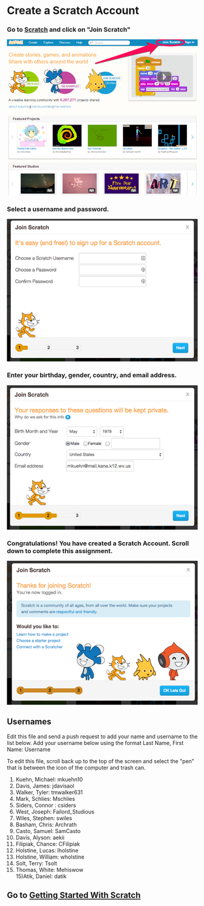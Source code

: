 # Create a Scratch Account
### Go to <a href="http://scratch.mit.edu" target=new>Scratch</a> and click on "Join Scratch"

![Create Account](create_account_1.png)

### Select a username and password.

![Select Username](create_account_2.png)

### Enter your birthday, gender, country, and email address.
![Email Address](create_account_3.png)

### Congratulations!  You have created a Scratch Account.  Scroll down to complete this assignment.
![Congratulations](create_account_4.png)

## Usernames
Edit this file and send a push request to add your name and username to the list below.
Add your username below using the format Last Name, First Name: Username

To edit this file, scroll back up to the top of the screen and select the "pen" that is between the icon of the computer and trash can.


1) Kuehn, Michael: mkuehn10   
2) Davis, James: jdavisaol   
3) Walker, Tyler: tmwalker631   
4) Mark, Schlies: Mschlies   
7) Siders, Connor : csiders
5) West, Joseph: Failord_Studious   
6) Wiles, Stephen: swiles   
7) Basham, Chris: Archrath   
8) Casto, Samuel: SamCasto   
9) Davis, Alyson: aekii   
10) Filipiak, Chance: CFilipiak   
11) Holstine, Lucas: lholstine   
12) Holstine, William: wholstine    
13) Solt, Terry: Tsolt   
14) Thomas, White: Mehiswow   
15)Atik, Daniel: datik   

## Go to [Getting Started With Scratch](GettingStartedWithScratch.md)

